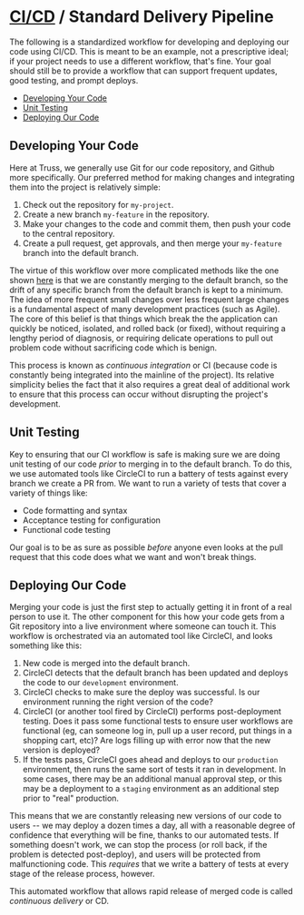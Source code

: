 # [CI/CD](README.md) / Standard Delivery Pipeline

The following is a standardized workflow for developing and deploying our
code using CI/CD. This is meant to be an example, not a prescriptive
ideal; if your project needs to use a different workflow, that's fine.
Your goal should still be to provide a workflow that can support frequent
updates, good testing, and prompt deploys.

<!-- mdformat-toc start --slug=github --no-anchors --maxlevel=6 --minlevel=2 -->

- [Developing Your Code](#developing-your-code)
- [Unit Testing](#unit-testing)
- [Deploying Our Code](#deploying-our-code)

<!-- mdformat-toc end -->

## Developing Your Code

Here at Truss, we generally use Git for our code repository, and Github
more specifically. Our preferred method for making changes and integrating
them into the project is relatively simple:

1. Check out the repository for `my-project`.
1. Create a new branch `my-feature` in the repository.
1. Make your changes to the code and commit them, then push your code to
   the central repository.
1. Create a pull request, get approvals, and then merge your `my-feature`
   branch into the default branch.

The virtue of this workflow over more complicated methods like the one
shown [here](https://nvie.com/posts/a-successful-git-branching-model/) is
that we are constantly merging to the default branch, so the drift of any specific
branch from the default branch is kept to a minimum. The idea of more frequent small
changes over less frequent large changes is a fundamental aspect of many
development practices (such as Agile). The core of this belief is that
things which break the the application can quickly be noticed, isolated,
and rolled back (or fixed), without requiring a lengthy period of
diagnosis, or requiring delicate operations to pull out problem code
without sacrificing code which is benign.

This process is known as *continuous integration* or CI (because code is
constantly being integrated into the mainline of the project). Its
relative simplicity belies the fact that it also requires a great deal
of additional work to ensure that this process can occur without
disrupting the project's development.

## Unit Testing

Key to ensuring that our CI workflow is safe is making sure we are doing
unit testing of our code *prior* to merging in to the default branch. To do this,
we use automated tools like CircleCI to run a battery of tests against
every branch we create a PR from. We want to run a variety of tests that
cover a variety of things like:

- Code formatting and syntax
- Acceptance testing for configuration
- Functional code testing

Our goal is to be as sure as possible *before* anyone even looks at the
pull request that this code does what we want and won't break things.

## Deploying Our Code

Merging your code is just the first step to actually getting it in front
of a real person to use it. The other component for this how your code
gets from a Git repository into a live environment where someone can touch
it. This workflow is orchestrated via an automated tool like CircleCI, and
looks something like this:

1. New code is merged into the default branch.
1. CircleCI detects that the default branch has been updated and deploys the code to
   our `development` environment.
1. CircleCI checks to make sure the deploy was successful. Is our
   environment running the right version of the code?
1. CircleCI (or another tool fired by CircleCI) performs post-deployment
   testing. Does it pass some functional tests to ensure user workflows
   are functional (eg, can someone log in, pull up a user record, put
   things in a shopping cart, etc)? Are logs filling up with error now
   that the new version is deployed?
1. If the tests pass, CircleCI goes ahead and deploys to our `production`
   environment, then runs the same sort of tests it ran in development.
   In some cases, there may be an additional manual approval step, or
   this may be a deployment to a `staging` environment as an additional
   step prior to "real" production.

This means that we are constantly releasing new versions of our code to
users -- we may deploy a dozen times a day, all with a reasonable degree
of confidence that everything will be fine, thanks to our automated
tests. If something doesn't work, we can stop the process (or roll back,
if the problem is detected post-deploy), and users will be protected from
malfunctioning code. This *requires* that we write a battery of tests at
every stage of the release process, however.

This automated workflow that allows rapid release of merged code is called
*continuous delivery* or CD.
